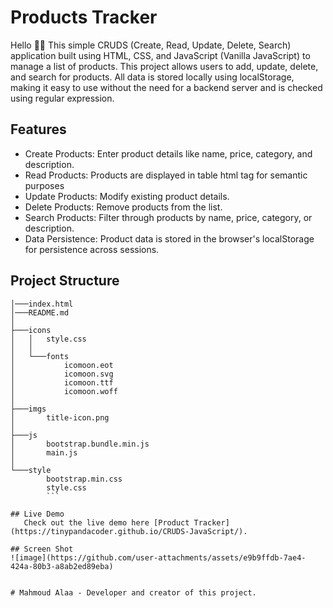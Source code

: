 # Products Tracker
Hello 🙋‍♂
This simple CRUDS (Create, Read, Update, Delete, Search) application built using HTML, CSS, and JavaScript (Vanilla JavaScript) to manage a list of products. This project allows users to add, update, delete, and search for products. All data is stored locally using localStorage, making it easy to use without the need for a backend server and is checked using regular expression.

## Features
- Create Products: Enter product details like name, price, category, and description.
- Read Products: Products are displayed in table html tag for semantic purposes
- Update Products: Modify existing product details.
- Delete Products: Remove products from the list.
- Search Products: Filter through products by name, price, category, or description.
- Data Persistence: Product data is stored in the browser's localStorage for persistence across sessions.

## Project Structure
```
│───index.html
│───README.md
│
├───icons
│   │   style.css
│   │
│   └───fonts
│           icomoon.eot
│           icomoon.svg
│           icomoon.ttf
│           icomoon.woff
│
├───imgs
│       title-icon.png
│
├───js
│       bootstrap.bundle.min.js
│       main.js
│
└───style
        bootstrap.min.css
        style.css
        ```

## Live Demo
   Check out the live demo here [Product Tracker](https://tinypandacoder.github.io/CRUDS-JavaScript/).

## Screen Shot
![image](https://github.com/user-attachments/assets/e9b9ffdb-7ae4-424a-80b3-a8ab2ed89eba)


# Mahmoud Alaa - Developer and creator of this project.


